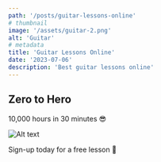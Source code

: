 ```yaml
---
path: '/posts/guitar-lessons-online'
# thumbnail
image: '/assets/guitar-2.png'
alt: 'Guitar'
# metadata
title: 'Guitar Lessons Online'
date: '2023-07-06'
description: 'Best guitar lessons online'
---
```


## Zero to Hero

10,000 hours in 30 minutes 😎

![Alt text](/assets/guitar-0.png)

Sign-up today for a free lesson 🎸